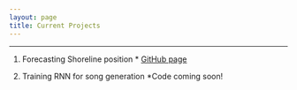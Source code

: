 ```yaml
---
layout: page
title: Current Projects
---
```



----

1.  Forecasting Shoreline position * [GitHub page](https://github.com/marcbrittain) 

2.  Training RNN for song generation *Code coming soon!
